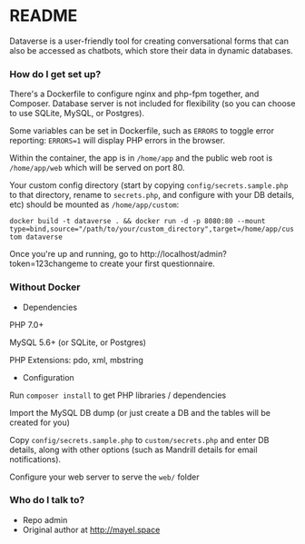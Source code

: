 # README #

Dataverse is a user-friendly tool for creating conversational forms that can also be accessed as chatbots, which store their data in dynamic databases.


### How do I get set up? ###

There's a Dockerfile to configure nginx and php-fpm together, and Composer. Database server is not included for flexibility (so you can choose to use SQLite, MySQL, or Postgres).

Some variables can be set in Dockerfile, such as `ERRORS` to toggle error reporting: `ERRORS=1` will display PHP errors in the browser.

Within the container, the app is in `/home/app` and the public web root is `/home/app/web` which will be served on port 80.

Your custom config directory (start by copying `config/secrets.sample.php` to that directory, rename to `secrets.php`, and configure with your DB details, etc) should be mounted as `/home/app/custom`:

  `docker build -t dataverse . && docker run -d -p 8080:80 --mount type=bind,source="/path/to/your/custom_directory",target=/home/app/custom dataverse`

Once you're up and running, go to http://localhost/admin?token=123changeme to create your first questionnaire. 

### Without Docker ###

* Dependencies

PHP 7.0+

MySQL 5.6+ (or SQLite, or Postgres)

PHP Extensions: pdo, xml, mbstring

* Configuration

Run `composer install` to get PHP libraries / dependencies

Import the MySQL DB dump (or just create a DB and the tables will be created for you)

Copy `config/secrets.sample.php` to `custom/secrets.php` and enter DB details, along with other options (such as Mandrill details for email notifications).

Configure your web server to serve the `web/` folder


### Who do I talk to? ###

* Repo admin
* Original author at http://mayel.space
